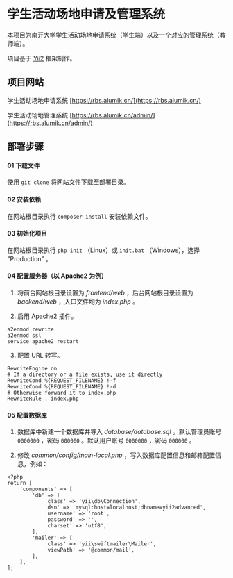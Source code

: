 # 学生活动场地申请及管理系统

本项目为南开大学学生活动场地申请系统（学生端）以及一个对应的管理系统（教师端）。

项目基于 [Yii2](https://www.yiiframework.com/) 框架制作。

## 项目网站

学生活动场地申请系统 [https://rbs.alumik.cn/](https://rbs.alumik.cn/)

学生活动场地管理系统 [https://rbs.alumik.cn/admin/](https://rbs.alumik.cn/admin/)

## 部署步骤

#### 01 下载文件 ####

使用 `git clone` 将网站文件下载至部署目录。

#### 02 安装依赖 ####

在网站根目录执行 `composer install` 安装依赖文件。

#### 03 初始化项目 ####

在网站根目录执行 `php init` （Linux）或 `init.bat` （Windows），选择 "Production" 。

#### 04 配置服务器（以 Apache2 为例） ####

1. 将前台网站根目录设置为 *frontend/web* ，后台网站根目录设置为 *backend/web* ，入口文件均为 *index.php* 。

2. 启用 Apache2 插件。

```
a2enmod rewrite
a2enmod ssl
service apache2 restart
```

3. 配置 URL 转写。

```
RewriteEngine on
# If a directory or a file exists, use it directly
RewriteCond %{REQUEST_FILENAME} !-f
RewriteCond %{REQUEST_FILENAME} !-d
# Otherwise forward it to index.php
RewriteRule . index.php
```

#### 05 配置数据库 ####

1. 数据库中新建一个数据库并导入 *database/database.sql* 。默认管理员账号 `0000000` ，密码 `000000` 。默认用户账号 `0000000` ，密码 `000000` 。

2. 修改 *common/config/main-local.php* ，写入数据库配置信息和邮箱配置信息，例如：

```
<?php
return [
    'components' => [
        'db' => [
            'class' => 'yii\db\Connection',
            'dsn' => 'mysql:host=localhost;dbname=yii2advanced',
            'username' => 'root',
            'password' => '',
            'charset' => 'utf8',
        ],
        'mailer' => [
            'class' => 'yii\swiftmailer\Mailer',
            'viewPath' => '@common/mail',
        ],
    ],
];
```
